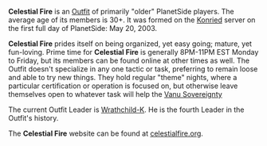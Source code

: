 **Celestial Fire** is an [Outfit](Outfit.md "wikilink") of primarily
"older" PlanetSide players. The average age of its members is 30+. It
was formed on the [Konried](Konried.md "wikilink") server on the first full
day of PlanetSide: May 20, 2003.

**Celestial Fire** prides itself on being organized, yet easy going;
mature, yet fun-loving. Prime time for **Celestial Fire** is generally
8PM-11PM EST Monday to Friday, but its members can be found online at
other times as well. The Outfit doesn't specialize in any one tactic or
task, preferring to remain loose and able to try new things. They hold
regular "theme" nights, where a particular certification or operation is
focused on, but otherwise leave themselves open to whatever task will
help the [Vanu Sovereignty](Vanu_Sovereignty.md "wikilink")

The current Outfit Leader is [Wrathchild-K](User:Wrathchild.md "wikilink").
He is the fourth Leader in the Outfit's history.

The **Celestial Fire** website can be found at
[celestialfire.org](http://www.celestialfire.org/).
